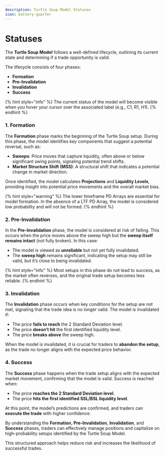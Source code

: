 ```yaml
---
description: Turtle Soup Model Statuses
icon: battery-quarter
---
```


# Statuses

The **Turtle Soup Model** follows a well-defined lifecycle, outlining its current state and determining if a trade opportunity is valid.&#x20;

The lifecycle consists of four phases:

* **Formation**
* **Pre-Invalidation**
* **Invalidation**
* **Success**

{% hint style="info" %}
The current status of the model will become visible when you hover your cursor over the associated label (e.g., C1, R1, H1).
{% endhint %}

### **1. Formation**

The **Formation** phase marks the beginning of the Turtle Soup setup. During this phase, the model identifies key components that suggest a potential reversal, such as:

* **Sweeps**: Price moves that capture liquidity, often above or below significant swing points, signaling potential trend shifts.
* **Market Structure Shift (MSS)**: A structural shift that indicates a potential change in market direction.

Once identified, the model calculates **Projections** and **Liquidity Levels**, providing insight into potential price movements and the overall market bias.

{% hint style="warning" %}
The lower timeframe PD Arrays are essential for model formation. In the absence of a LTF PD Array, the model is considered low probability and will not be formed.
{% endhint %}

### **2. Pre-Invalidation**

In the **Pre-Invalidation** phase, the model is considered at risk of failing. This occurs when the price moves above the sweep high but the **sweep itself remains intact** (not fully broken). In this case:

* The model is viewed as **unreliable** but not yet fully invalidated.
* The **sweep high** remains significant, indicating the setup may still be valid, but it’s close to being invalidated.

{% hint style="info" %}
Most setups in this phase do not lead to success, as the market often reverses, and the original trade setup becomes less reliable.
{% endhint %}

### **3. Invalidation**

The **Invalidation** phase occurs when key conditions for the setup are not met, signaling that the trade idea is no longer valid. The model is invalidated if:

* The price **fails to reach** the 2 Standard Deviation level.
* The price **doesn’t hit** the first identified liquidity level.
* The price **breaks above** the sweep high.

When the model is invalidated, it is crucial for traders to **abandon the setup**, as the trade no longer aligns with the expected price behavior.

### **4. Success**

The **Success** phase happens when the trade setup aligns with the expected market movement, confirming that the model is valid. Success is reached when:

* The price **reaches the 2 Standard Deviation level**.
* The price **hits the first identified SSL/BSL liquidity level**.

At this point, the model’s predictions are confirmed, and traders can **execute the trade** with higher confidence.

By understanding the **Formation**, **Pre-Invalidation**, **Invalidation**, and **Success** phases, traders can effectively manage positions and capitalize on high-probability setups identified by the Turtle Soup Model.&#x20;

This structured approach helps reduce risk and increases the likelihood of successful trades.
